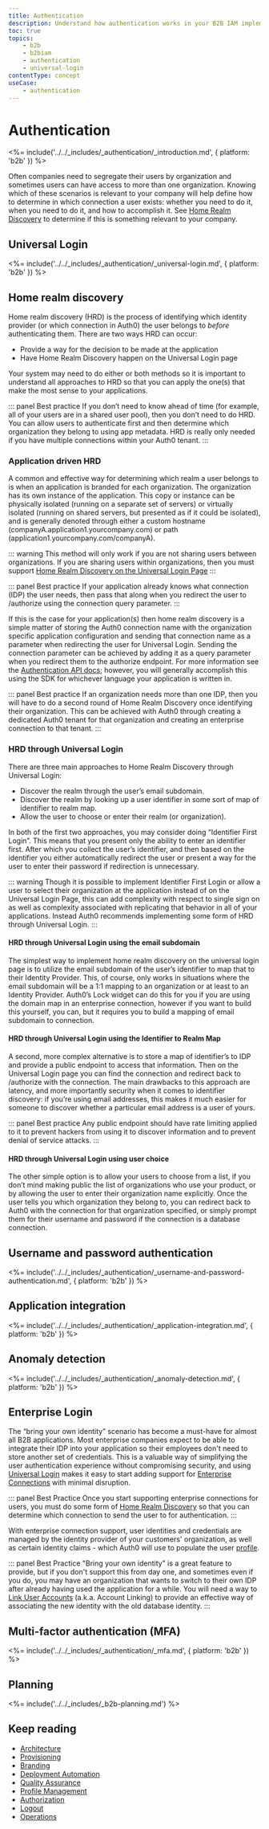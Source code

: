 ```yaml
---
title: Authentication
description: Understand how authentication works in your B2B IAM implementation.
toc: true
topics:
    - b2b
    - b2biam
    - authentication
    - universal-login
contentType: concept
useCase:
    - authentication
---
```

# Authentication

<%= include('../../_includes/_authentication/_introduction.md', { platform: 'b2b' }) %>

Often companies need to segregate their users by organization and sometimes users can have access to more than one organization.  Knowing which of these scenarios is relevant to your company will help define how to determine in which connection a user exists: whether you need to do it, when you need to do it, and how to accomplish it.  See [Home Realm Discovery](#home-realm-discovery) to determine if this is something relevant to your company.

## Universal Login

<%= include('../../_includes/_authentication/_universal-login.md', { platform: 'b2b' }) %>

## Home realm discovery

Home realm discovery (HRD) is the process of identifying which identity provider (or which connection in Auth0) the user belongs to *before* authenticating them. There are two ways HRD can occur: 

* Provide a way for the decision to be made at the application
* Have Home Realm Discovery happen on the Universal Login page

Your system may need to do either or both methods so it is important to understand all approaches to HRD so that you can apply the one(s) that make the most sense to your applications.

::: panel Best practice
If you don’t need to know ahead of time (for example, all of your users are in a shared user pool), then you don’t need to do HRD. You can allow users to authenticate first and then determine which organization they belong to using app metadata.  HRD is really only needed if you have multiple connections within your Auth0 tenant.
:::

### Application driven HRD

A common and effective way for determining which realm a user belongs to is when an application is branded for each organization.  The organization has its own instance of the application.  This copy or instance can be physically isolated (running on a separate set of servers) or virtually isolated (running on shared servers, but presented as if it could be isolated), and is generally denoted through either a custom hostname (companyA.application1.yourcompany.com) or path (application1.yourcompany.com/companyA).

::: warning
This method will only work if you are not sharing users between organizations.  If you are sharing users within organizations, then you must support [Home Realm Discovery on the Universal Login Page](#hrd-through-universal-login)
:::

::: panel Best practice
If your application already knows what connection (IDP) the user needs, then pass that along when you redirect the user to /authorize using the connection query parameter.
:::

If this is the case for your application(s) then home realm discovery is a simple matter of storing the Auth0 connection name with the organization specific application configuration and sending that connection name as a parameter when redirecting the user for Universal Login. Sending the connection parameter can be achieved by adding it as a query parameter when you redirect them to the authorize endpoint. For more information see the [Authentication API docs](https://auth0.com/docs/api/authentication#authorization-code-flow); however, you will generally accomplish this using the SDK for whichever language your application is written in.

::: panel Best practice
If an organization needs more than one IDP, then you will have to do a second round of Home Realm Discovery once identifying their organization.  This can be achieved with Auth0 through creating a dedicated Auth0 tenant for that organization and creating an enterprise connection to that tenant. 
:::

### HRD through Universal Login

There are three main approaches to Home Realm Discovery through Universal Login:

* Discover the realm through the user’s email subdomain.
* Discover the realm by looking up a user identifier in some sort of map of identifier to realm map.
* Allow the user to choose or enter their realm (or organization).

In both of the first two approaches, you may consider doing “Identifier First Login”. This means that you present only the ability to enter an identifier first.  After which you collect the user’s identifier, and then based on the identifier you either automatically redirect the user or present a way for the user to enter their password if redirection is unnecessary.

::: warning
Though it is possible to implement Identifier First Login or allow a user to select their organization at the application instead of on the Universal Login Page, this can add complexity with respect to single sign on as well as complexity associated with replicating that behavior in all of your applications.  Instead Auth0 recommends implementing some form of HRD through Universal Login.
:::

#### HRD through Universal Login using the email subdomain

The simplest way to implement home realm discovery on the universal login page is to utilize the email subdomain of the user’s identifier to map that to their Identity Provider. This, of course, only works in situations where the email subdomain will be a 1:1 mapping to an organization or at least to an Identity Provider.  Auth0’s Lock widget can do this for you if you are using the domain map in an enterprise connection, however if you want to build this yourself, you can, but it requires you to build a mapping of email subdomain to connection.

#### HRD through Universal Login using the Identifier to Realm Map

A second, more complex alternative is to store a map of identifier’s to IDP and provide a public endpoint to access that information.  Then on the Universal Login page you can find the connection and redirect back to /authorize with the connection.  The main drawbacks to this approach are latency, and more importantly security when it comes to identifier discovery: if you’re using email addresses, this makes it much easier for someone to discover whether a particular email address is a user of yours.

::: panel Best practice
Any public endpoint should have rate limiting applied to it to prevent hackers from using it to discover information and to prevent denial of service attacks.
:::

#### HRD through Universal Login using user choice

The other simple option is to allow your users to choose from a list, if you don’t mind making public the list of organizations who use your product, or by allowing the user to enter their organization name explicitly.  Once the user tells you which organization they belong to, you can redirect back to Auth0 with the connection for that organization specified, or simply prompt them for their username and password if the connection is a database connection.

## Username and password authentication

<%= include('../../_includes/_authentication/_username-and-password-authentication.md', { platform: 'b2b' }) %>

## Application integration

<%= include('../../_includes/_authentication/_application-integration.md', { platform: 'b2b' }) %>

## Anomaly detection

<%= include('../../_includes/_authentication/_anomaly-detection.md', { platform: 'b2b' }) %>

## Enterprise Login

The “bring your own identity” scenario has become a must-have for almost all B2B applications.  Most enterprise companies expect to be able to integrate their IDP into your application so their employees don't need to store another set of credentials.  This is a valuable way of simplifying the user authentication experience without compromising security, and using [Universal Login](#universal-login) makes it easy to start adding support for [Enterprise Connections](https://auth0.com/docs/identityproviders#enterprise) with minimal disruption.

::: panel Best Practice
Once you start supporting enterprise connections for users, you must do some form of [Home Realm Discovery](#home-realm-discovery) so that you can determine which connection to send the user to for authentication.
:::

With enterprise connection support, user identities and credentials are managed by the identity provider of your customers' organization, as well as certain identity claims - which Auth0 will use to populate the user [profile](/architecture-scenarios/implementation/b2b/b2b-profile-mgmt).

::: panel Best Practice
"Bring your own identity" is a great feature to provide, but if you don't support this from day one, and sometimes even if you do, you may have an organization that wants to switch to their own IDP after already having used the application for a while.  You will need a way to [Link User Accounts](https://auth0.com/docs/link-accounts) (a.k.a. Account Linking) to provide an effective way of associating the new identity with the old database identity.
:::

## Multi-factor authentication (MFA)

<%= include('../../_includes/_authentication/_mfa.md', { platform: 'b2b' }) %>

## Planning

<%= include('../../_includes/_b2b-planning.md') %>

## Keep reading

* [Architecture](/architecture-scenarios/implementation/b2b/b2b-architecture)
* [Provisioning](/architecture-scenarios/implementation/b2b/b2b-provisioning)
* [Branding](/architecture-scenarios/implementation/b2b/b2b-branding)
* [Deployment Automation](/architecture-scenarios/implementation/b2b/b2b-deployment)
* [Quality Assurance](/architecture-scenarios/implementation/b2b/b2b-qa)
* [Profile Management](/architecture-scenarios/implementation/b2b/b2b-profile-mgmt)
* [Authorization](/architecture-scenarios/implementation/b2b/b2b-authorization)
* [Logout](/architecture-scenarios/implementation/b2b/b2b-logout)
* [Operations](/architecture-scenarios/implementation/b2b/b2b-operations)
